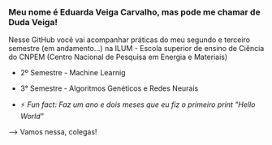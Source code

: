 ### Meu nome é Eduarda Veiga Carvalho, mas pode me chamar de Duda Veiga!

Nesse GitHub você vai acompanhar práticas do meu segundo e terceiro semestre (em andamento...) na ILUM - Escola superior de ensino de Ciência do CNPEM (Centro Nacional de Pesquisa em Energia e Materiais)

- 2º Semestre - Machine Learnig 
- 3° Semestre - Algoritmos Genéticos e Redes Neurais 

- ⚡ _Fun fact: Faz um ano e dois meses que eu fiz o primeiro print "Hello World"_


--> Vamos nessa, colegas!
